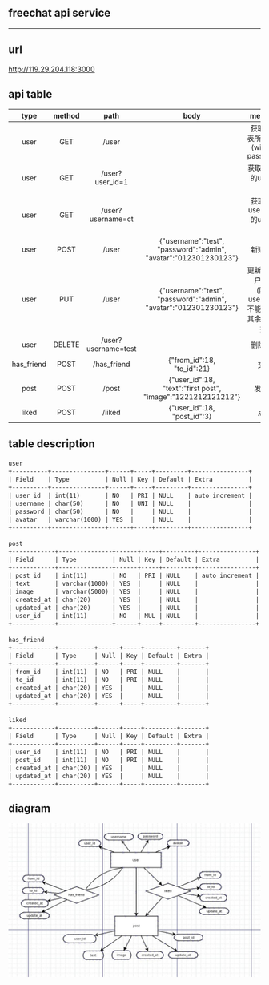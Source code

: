 ## freechat api service
---

## url

http://119.29.204.118:3000

## api table

|type| method|path|body|meaning|
|:-:|:-:|:-:|:-:|:-:|
|user|GET|/user||获取user表所有信息(without password)|
|user|GET|/user?user_id=1||获取指定id的user信息|
|user|GET|/user?username=ct||获取指定username的user信息|
|user|POST|/user|{"username":"test",<br>"password":"admin",<br>"avatar":"012301230123"}|新建用户|
|user|PUT|/user|{"username":"test",<br>"password":"admin",<br>"avatar":"012301230123"}|更新用户用户信息<br>(除了username不能更改，其余进行替换)|
|user|DELETE|/user?username=test||删除用户|
|has_friend|POST|/has_friend|{"from_id":18,<br>"to_id":21}|交友|
|post|POST|/post|{"user_id":18,<br>"text":"first post",<br>"image":"1221212121212"}|发动态|
|liked|POST|/liked|{"user_id":18,<br>"post_id":3}|点赞|

## table description

```
user
+----------+---------------+------+-----+---------+----------------+
| Field    | Type          | Null | Key | Default | Extra          |
+----------+---------------+------+-----+---------+----------------+
| user_id  | int(11)       | NO   | PRI | NULL    | auto_increment |
| username | char(50)      | NO   | UNI | NULL    |                |
| password | char(50)      | NO   |     | NULL    |                |
| avatar   | varchar(1000) | YES  |     | NULL    |                |
+----------+---------------+------+-----+---------+----------------+

post
+------------+---------------+------+-----+---------+----------------+
| Field      | Type          | Null | Key | Default | Extra          |
+------------+---------------+------+-----+---------+----------------+
| post_id    | int(11)       | NO   | PRI | NULL    | auto_increment |
| text       | varchar(1000) | YES  |     | NULL    |                |
| image      | varchar(5000) | YES  |     | NULL    |                |
| created_at | char(20)      | YES  |     | NULL    |                |
| updated_at | char(20)      | YES  |     | NULL    |                |
| user_id    | int(11)       | NO   | MUL | NULL    |                |
+------------+---------------+------+-----+---------+----------------+

has_friend
+------------+----------+------+-----+---------+-------+
| Field      | Type     | Null | Key | Default | Extra |
+------------+----------+------+-----+---------+-------+
| from_id    | int(11)  | NO   | PRI | NULL    |       |
| to_id      | int(11)  | NO   | PRI | NULL    |       |
| created_at | char(20) | YES  |     | NULL    |       |
| updated_at | char(20) | YES  |     | NULL    |       |
+------------+----------+------+-----+---------+-------+

liked 
+------------+----------+------+-----+---------+-------+
| Field      | Type     | Null | Key | Default | Extra |
+------------+----------+------+-----+---------+-------+
| user_id    | int(11)  | NO   | PRI | NULL    |       |
| post_id    | int(11)  | NO   | PRI | NULL    |       |
| created_at | char(20) | YES  |     | NULL    |       |
| updated_at | char(20) | YES  |     | NULL    |       |
+------------+----------+------+-----+---------+-------+
```

## diagram

![1.jpg](image/1.jpg)
